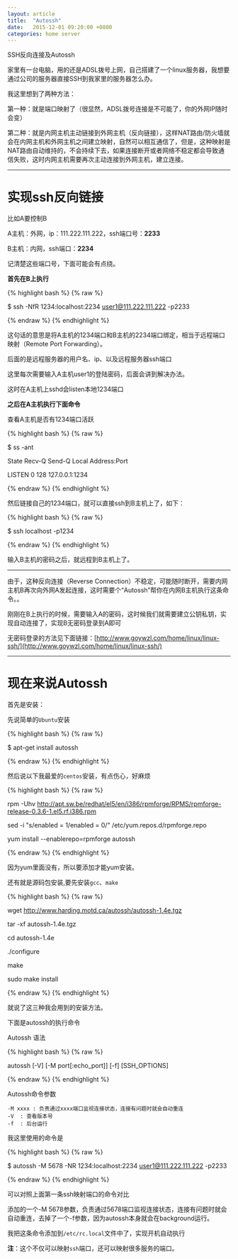 ```yaml
---
layout: article
title:  "Autossh"
date:   2015-12-01 09:20:00 +0800
categories: home server
---
```


SSH反向连接及Autossh

家里有一台电脑，用的还是ADSL拨号上网，自己搭建了一个linux服务器，我想要通过公司的服务器直接SSH到我家里的服务器怎么办。

我这里想到了两种方法：

第一种：就是端口映射了（很显然，ADSL拨号连接是不可能了，你的外网IP随时会变）

第二种：就是内网主机主动链接到外网主机（反向链接），这样NAT路由/防火墙就会在内网主机和外网主机之间建立映射，自然可以相互通信了，但是，这种映射是NAT路由自动维持的，不会持续下去，如果连接断开或者网络不稳定都会导致通信失败，这时内网主机需要再次主动连接到外网主机，建立连接。

----------


# 实现ssh反向链接 #

比如A要控制B

A主机：外网，ip：111.222.111.222，ssh端口号：**2233**

B主机：内网，ssh端口：**2234**

记清楚这些端口号，下面可能会有点绕。

**首先在B上执行**

{% highlight bash %}
{% raw %}

$ ssh -NfR 1234:localhost:2234 user1@111.222.111.222 -p2233

{% endraw %}
{% endhighlight %}


这句话的意思是将A主机的1234端口和B主机的2234端口绑定，相当于远程端口映射（Remote Port Forwarding）。

后面的是远程服务器的用户名、ip、以及远程服务器ssh端口

这里每次需要输入A主机user1的登陆密码，后面会讲到解决办法。

这时在A主机上sshd会listen本地1234端口

**之后在A主机执行下面命令**

查看A主机是否有1234端口活跃

{% highlight bash %}
{% raw %}

$ ss -ant

State       Recv-Q Send-Q                                                   Local Address:Port

LISTEN      0      128                                                          127.0.0.1:1234

{% endraw %}
{% endhighlight %}

然后链接自己的1234端口，就可以直接ssh到B主机上了，如下：

{% highlight bash %}
{% raw %}

$ ssh localhost -p1234

{% endraw %}
{% endhighlight %}

输入B主机的密码之后，就远程到B主机上了。


----------


由于，这种反向连接（Reverse Connection）不稳定，可能随时断开，需要内网主机B再次向外网A发起连接，这时需要个“Autossh”帮你在内网B主机执行这条命令。。


刚刚在B上执行的时候，需要输入A的密码，这时候我们就需要建立公钥私钥，实现自动连接了，实现B无密码登录到A即可

无密码登录的方法见下面链接：[http://www.goywzl.com/home/linux/linux-ssh/](http://www.goywzl.com/home/linux/linux-ssh/)


----------


# 现在来说Autossh #

首先是安装：

先说简单的`Ubuntu`安装

{% highlight bash %}
{% raw %}

$ apt-get install autossh

{% endraw %}
{% endhighlight %}

然后说以下我最爱的`centos`安装，有点伤心，好麻烦

{% highlight bash %}
{% raw %}

rpm -Uhv http://apt.sw.be/redhat/el5/en/i386/rpmforge/RPMS/rpmforge-release-0.3.6-1.el5.rf.i386.rpm

sed -i "s/enabled = 1/enabled = 0/" /etc/yum.repos.d/rpmforge.repo

yum install --enablerepo=rpmforge autossh

{% endraw %}
{% endhighlight %}

因为yum里面没有，所以要添加才能yum安装。

还有就是源码包安装,要先安装`gcc`、`make`

{% highlight bash %}
{% raw %}

wget http://www.harding.motd.ca/autossh/autossh-1.4e.tgz

tar -xf autossh-1.4e.tgz

cd autossh-1.4e

./configure

make

sudo make install 

{% endraw %}
{% endhighlight %}

就说了这三种我会用到的安装方法。

下面是autossh的执行命令

Autossh 语法

{% highlight bash %}
{% raw %}

autossh [-V] [-M port[:echo_port]] [-f] [SSH_OPTIONS]

{% endraw %}
{% endhighlight %}

Autossh命令参数

    -M xxxx : 负责通过xxxx端口监视连接状态，连接有问题时就会自动重连
	-V  : 查看版本号
    -f  : 后台运行


我这里使用的命令是

{% highlight bash %}
{% raw %}

$ autossh -M 5678 -NR 1234:localhost:2234 user1@111.222.111.222 -p2233

{% endraw %}
{% endhighlight %}

可以对照上面第一条ssh映射端口的命令对比

添加的一个-M 5678参数，负责通过5678端口监视连接状态，连接有问题时就会自动重连，去掉了一个-f参数，因为autossh本身就会在background运行。

我把这条命令添加到`/etc/rc.local`文件中了，实现开机自动执行

**注**：这个不仅可以映射`ssh`端口，还可以映射很多服务的端口。